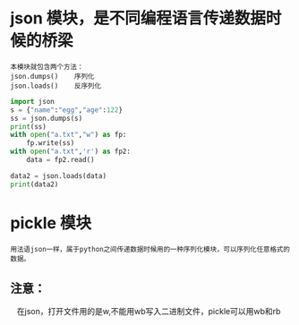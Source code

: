 
# json 模块，是不同编程语言传递数据时候的桥梁
    本模块就包含两个方法：
    json.dumps()    序列化
    json.loads()    反序列化

```python
import json
s = {"name":"egg","age":122}
ss = json.dumps(s)
print(ss)
with open("a.txt","w") as fp:
    fp.write(ss)
with open("a.txt",'r') as fp2:
    data = fp2.read()

data2 = json.loads(data)
print(data2)
```
# pickle 模块
    用法语json一样，属于python之间传递数据时候用的一种序列化模块，可以序列化任意格式的数据。
## 注意：
    在json，打开文件用的是w,不能用wb写入二进制文件，pickle可以用wb和rb
